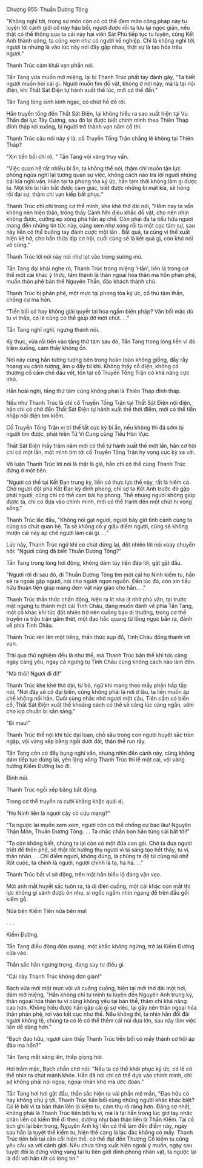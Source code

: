 




Chương 955: Thuần Dương Tông


"Không nghĩ tới, trong sư môn còn có có thể đem môn công pháp này tu luyện tới cảnh giới cỡ này hậu bối, ngươi được rồi ta lưu lại ngọc giản, nếu thật có thể thông qua ta cái này hai viên Sát Phù tiếp tục tu luyện, cũng Kết Anh thành công, ta cũng xem như có người kế nghiệp. Chỉ là không nghĩ tới, ngươi ta nhưng là vào lúc này nơi đây gặp nhau, thật sự là tạo hóa trêu ngươi."

Thanh Trúc cảm khái vạn phần nói.

Tần Tang vừa muốn mở miệng, lại bị Thanh Trúc phất tay đánh gãy, "Ta biết ngươi muốn hỏi cái gì. Ngươi muốn tìm đồ vật, không ở nơi này, mà là tại nội điện, khi Thất Sát Điện tự hành xuất thế lúc, mới có thể đến."

Tần Tang lòng sinh kinh ngạc, có chút hồ đồ rồi.

Hắn truyền tống đến Thất Sát Điện, lại không hiểu ra sao xuất hiện tại Vu Thần đại lục Tây Cương, sau đó lại được biết chính mình theo Thiên Tháp đỉnh tháp rơi xuống, bị người trở thành vạn năm cổ thi.

Thanh Trúc câu nói này ý là, cổ Truyền Tống Trận chẳng lẽ không tại Thiên Tháp?

"Xin tiền bối chỉ rõ, " Tần Tang vội vàng truy vấn.

"Việc quan hệ rất nhiều bí ẩn, ta không thể nói, thậm chí muốn tận lực phòng ngừa nghĩ lại tương quan sự việc, không cách nào trả lời ngươi những cái kia nghi vấn. Hiện tại ta phong tỏa ký ức, hắn tạm thời không làm gì được ta. Một khi bị hắn bắt được cảm giác, biết được những bí mật kia, sẽ hỏng rồi đại sự, thậm chí vạn kiếp bất phục."

Thanh Trúc chỉ chỉ trong cơ thể mình, khe khẽ thở dài nói, "Hôm nay ta vốn không nên hiện thân, trông thấy Cảnh Nhi điêu khắc đồ vật, cho nên nhịn không được, cưỡng ép xông phá hắn áp chế. Còn phải đa tạ tiểu hữu ngươi mang đến những tin tức này, cũng xem như xong rồi ta một cọc tâm sự, sau này liền có thể buông tay đánh cược một lần . Bất quá, ta cũng vì thế xuất hiện kẽ hở, cho hắn thừa dịp cơ hội, cuối cùng sẽ là kết quả gì, còn khó nói vô cùng."

Thanh Trúc lời nói này nói như lọt vào trong sương mù.

Tần Tang đại khái nghe rõ, Thanh Trúc trong miệng 'Hắn', liền là trong cơ thể một cái khác ý thức, tám thành là thân ngoại hóa thân ma hồn phản phệ, muốn thôn phệ bản thể Nguyên Thần, đảo khách thành chủ.

Thanh Trúc bị phản phệ, một mực tại phong tỏa ký ức, cố thủ tâm thần, chống cự ma hồn.

"Tiền bối có hay không giải quyết tai hoạ ngầm biện pháp? Vãn bối mặc dù tu vi thấp, có lẽ cũng có thể giúp đỡ một chút. . ."

Tần Tang nghĩ nghĩ, ngưng thanh nói.

Kỳ thực, vừa rồi tiến vào tầng thứ tám sau đó, Tần Tang trong lòng liền vì đó trầm xuống, cảm thấy không ổn.

Nơi này cùng hắn tưởng tượng bên trong hoàn toàn không giống, đầy rẫy hoang vu cảnh tượng, âm u đầy tử khí. Không thấy cổ điện, không có thượng cổ cấm chế dấu vết, tồn tại cổ Truyền Tống Trận có khả năng cực nhỏ.

Hắn hoài nghi, tầng thứ tám cũng không phải là Thiên Tháp đỉnh tháp.

Nếu như Thanh Trúc là chỉ cổ Truyền Tống Trận tại Thất Sát Điện nội điện, hắn chỉ có chờ đến Thất Sát Điện tự hành xuất thế thời điểm, mới có thể tiến nhập nội điện tìm kiếm.

Cổ Truyền Tống Trận vị trí thế tất cực kỳ bí ẩn, nếu không thì đã sớm bị người tìm được, phát hiện Tử Vi Cung cùng Tiểu Hàn Vực.

Thất Sát Điện mấy trăm năm mới có thể tự hành xuất thế một lần, hắn cơ hội chỉ có một lần, một mình tìm tới cổ Truyền Tống Trận hy vọng cực kỳ xa vời.

Vô luận Thanh Trúc lời nói là thật là giả, hắn chỉ có thể cùng Thanh Trúc đứng ở một bên.

"Ngươi có thể tại Kết Đan trung kỳ, liền có thực lực thế này, rất là hiếm có. Chờ ngươi đột phá Kết Đan kỳ đỉnh phong, chỉ sợ ta Kết Anh trước đó gặp phải ngươi, cũng chỉ có thể cam bái hạ phong. Thế nhưng ngươi không giúp được ta, chỉ có dựa vào chính mình, mới có thể tranh đến một chút hi vọng sống."

Thanh Trúc lắc đầu, "Không nói gạt ngươi, ngươi bây giờ tình cảnh cùng ta cũng có chút quan hệ. Ta sẽ không cố ý giấu diếm ngươi, cũng sẽ không mượn cái này áp chế ngươi làm cái gì. . ."

Lúc này, Thanh Trúc ngữ khí có chút dừng lại, đột nhiên lời nói xoay chuyển hỏi: "Ngươi cũng đã biết Thuần Dương Tông?"

Tần Tang trong lòng hơi động, không dám tùy tiện đáp lời, gật gật đầu.

"Ngươi rời đi sau đó, đi Thuần Dương Tông tìm một cái họ Ninh kiếm tu, hắn sẽ ra ngoài gặp ngươi, nói cho ngươi ngọn nguồn. Đến lúc đó, còn xin tiểu hữu thuận tiện giúp mang đem vật này giao cho hắn. . ."

Thanh Trúc thần thức chấn động, hiện ra lít nha lít nhít phù văn, tại trước mặt ngưng tụ thành một cái Tinh Châu, đang muốn đánh về phía Tần Tang, một cỗ khác khí tức đột nhiên trở nên cuồng bạo dị thường, trong cơ thể truyền ra trận trận gầm thét, một đạo hắc quang từ lồng ngực bắn ra, đánh về phía Tinh Châu.

Thanh Trúc rên lên một tiếng, thần thức sụp đổ, Tinh Châu đồng thanh vỡ vụn.

Trải qua thử nghiệm đều là như thế, mà Thanh Trúc bản thể khí tức càng ngày càng yếu, ngay cả ngưng tụ Tinh Châu cũng không cách nào làm đến.

"Mà thôi! Ngươi đi đi!"

Thanh Trúc khe khẽ thở dài, từ bỏ, ngữ khí mang theo mấy phần hấp tấp nói, "Nơi đây sẽ có đại biến, cũng không phải là nơi ở lâu, ta liền muốn áp chế không nổi hắn. Cuối cùng nhắc nhở ngươi một câu, Tiên cấm có biến cố, Thất Sát Điện xuất thế khoảng cách có thể sẽ càng lúc càng ngắn, sớm cho kịp chuẩn bị sẵn sàng."

"Đi mau!"

Thanh Trúc thể nội khí tức đại loạn, chỗ sâu trong con ngươi huyết sắc tràn ngập, vội vàng xếp bằng ngồi dưới đất, thân thể run rẩy.

Tần Tang còn có đầy bụng nghi vấn, nhưng nhìn đến cảnh này, cũng không dám tiếp tục dừng lại, yên lặng xông Thanh Trúc thi lễ một cái, vội vàng hướng Kiếm Đường lao đi.

Đỉnh núi.

Thanh Trúc ngồi xếp bằng bất động.

Trong cơ thể truyền ra cười khằng khặc quái dị.

"Họ Ninh liền là ngươi cây cỏ cứu mạng?"

"Ta ngược lại muốn xem xem, ngươi còn có thể chống cự bao lâu! Nguyên Thận Môn, Thuần Dương Tông. . . Ta chắc chắn bọn hắn từng cái bắt tới!"

"Ta còn không biết, chúng ta lại còn có một đứa con gái. Chờ ta đưa ngươi triệt để thôn phệ, sẽ thật tốt hưởng thụ ngươi vì ta sáng tạo hết thảy, tu vi, thân nhân. . . Chỉ điểm ngươi, không đúng, là chúng ta đệ tử cùng nữ nhi! Rốt cuộc, ta chính là ngươi, ngươi chính là ta, ha ha. . ."

Thanh Trúc bất vi sở động, trên mặt hắn biểu lộ đang vặn vẹo.

Một ánh mắt huyết sắc tuôn ra, tà dị điên cuồng, một cái khác con mắt thị lực không gì sánh được ôn nhu, si ngốc ngắm nhìn ngang để trên đầu gối kiếm gỗ.

Nửa bên Kiếm Tiên nửa bên ma!

. . .

Kiếm Đường.

Tần Tang điều động độn quang, một khắc không ngừng, trở lại Kiếm Đường cửa vào.

Thần sắc hắn ngưng trọng, đang suy tư điều gì.

"Cái này Thanh Trúc không đơn giản!"

Bạch vừa mới một mực vội vã cuống cuồng, hiện tại mới thở dài một hơi, dám mở miệng, "Hắn không chỉ tự mình tu luyện đến Nguyên Anh trung kỳ, thân ngoại hóa thân tu vi cũng không yếu tại bản thể, thậm chí khả năng cao hơn. Không hiểu được hắn gặp cái gì sự việc, lại gây nên thân ngoại hóa thân phản phệ, rơi vào kết cục như thế. Nếu không thì, ta nhìn hắn đối đãi ngươi không tệ, chúng ta có lẽ có thể thêm cái núi dựa lớn, sau này làm việc liền dễ dàng hơn."

"Bạch đạo hữu, ngươi cảm thấy Thanh Trúc tiền bối có mấy thành cơ hội áp đảo ma hồn?"

Tần Tang mắt sáng lên, thấp giọng hỏi.

Hơi trầm mặc, Bạch chần chờ nói: "Nếu ta có thể khôi phục ký ức, có lẽ có thể nhìn ra chút mánh khóe. Hắn đã nói chỉ có thể dựa vào chính mình, chỉ sợ không phải nói ngoa, ngoại nhân khó mà ước đoán."

Tần Tang hơi hơi gật đầu, thần sắc hiện ra vài phần mê mẫn, "Đạo hữu có hay không chú ý tới, Thanh Trúc tiền bối cùng những người khác khác biệt? Có lẽ bởi vì ta bản thân liền là kiếm tu, cảm thụ rõ ràng hơn. Đáng sợ nhất, không phải là Thanh Trúc tiền bối tu vi, mà là tại hắn trong lúc giơ tay nhấc chân liền có kiếm thế đi theo, dường như bản thân liền là Thần Kiếm. Tại cổ tịch ghi lại bên trong, Nguyên Anh kỳ liền có thể làm đến điểm này, ngày sau hẳn là tuyệt thế kiếm tu, hiện thế càng là lác đác không có mấy. Thanh Trúc tiền bối tại cằn cỗi hiện thế, có thể đạt đến Thượng Cổ kiếm tu cũng yêu cầu xa vời cảnh giới. Nếu chưa từng xuất hiện ngoài ý muốn, ngày sau tuyệt đối là đứng vững vàng tại tu tiên giới đỉnh phong nhân vật, ta ngược lại là đối với hắn rất có lòng tin."




